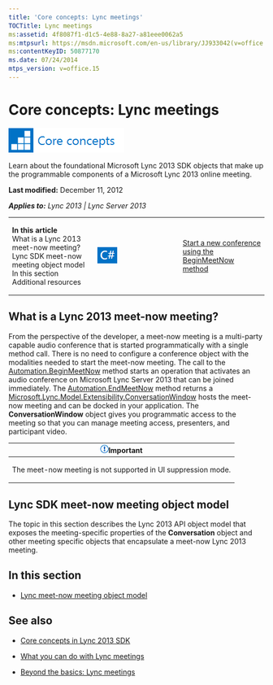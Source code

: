 ```yaml
---
title: 'Core concepts: Lync meetings'
TOCTitle: Lync meetings
ms:assetid: 4f8087f1-d1c5-4e88-8a27-a81eee0062a5
ms:mtpsurl: https://msdn.microsoft.com/en-us/library/JJ933042(v=office.15)
ms:contentKeyID: 50877170
ms.date: 07/24/2014
mtps_version: v=office.15
---
```


# Core concepts: Lync meetings

![Core concepts](images/JJ933133.mod_icon_CoreConcepts_long(Office.15).png "Core concepts")

Learn about the foundational Microsoft Lync 2013 SDK objects that make up the programmable components of a Microsoft Lync 2013 online meeting.

**Last modified:** December 11, 2012

***Applies to:** Lync 2013 | Lync Server 2013*

<table>
<colgroup>
<col style="width: 33%" />
<col style="width: 33%" />
<col style="width: 33%" />
</colgroup>
<tbody>
<tr class="odd">
<td><p><strong>In this article</strong><br />
What is a Lync 2013 meet-now meeting?<br />
Lync SDK meet-now meeting object model<br />
In this section<br />
Additional resources</p></td>
<td><p><img src="images/JJ933112.mod_icon_CodeGallery(Office.15).png" title="Code samples" alt="Code samples" /></p></td>
<td><p><a href="http://code.msdn.microsoft.com/lync-2013-start-a-new-4775ec38">Start a new conference using the BeginMeetNow method</a></p></td>
</tr>
</tbody>
</table>

## What is a Lync 2013 meet-now meeting?

From the perspective of the developer, a meet-now meeting is a multi-party capable audio conference that is started programmatically with a single method call. There is no need to configure a conference object with the modalities needed to start the meet-now meeting. The call to the [Automation.BeginMeetNow](https://msdn.microsoft.com/en-us/library/jj277161\(v=office.15\)) method starts an operation that activates an audio conference on Microsoft Lync Server 2013 that can be joined immediately. The [Automation.EndMeetNow](https://msdn.microsoft.com/en-us/library/jj278119\(v=office.15\)) method returns a [Microsoft.Lync.Model.Extensibility.ConversationWindow](https://msdn.microsoft.com/en-us/library/jj293606\(v=office.15\)) hosts the meet-now meeting and can be docked in your application. The **ConversationWindow** object gives you programmatic access to the meeting so that you can manage meeting access, presenters, and participant video.

<table>
<colgroup>
<col style="width: 100%" />
</colgroup>
<thead>
<tr class="header">
<th><img src="images/JJ933089.alert_caution(Office.15).gif" title="Important note" alt="Important note" /><strong>Important</strong></th>
</tr>
</thead>
<tbody>
<tr class="odd">
<td><p>The meet-now meeting is not supported in UI suppression mode.</p></td>
</tr>
</tbody>
</table>

## Lync SDK meet-now meeting object model

The topic in this section describes the Lync 2013 API object model that exposes the meeting-specific properties of the **Conversation** object and other meeting specific objects that encapsulate a meet-now Lync 2013 meeting.

## In this section

  - [Lync meet-now meeting object model](lync-meet-now-meeting-object-model.md)

## See also

  - [Core concepts in Lync 2013 SDK](core-concepts-in-lync-2013-sdk.md)

  - [What you can do with Lync meetings](what-you-can-do-with-lync-meetings.md)

  - [Beyond the basics: Lync meetings](beyond-the-basics-lync-meetings.md)

